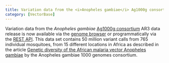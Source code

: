 ```yaml
---
title: Variation data from the <i>Anopheles gambiae</i> Ag1000g consortium AR3 data
category: [VectorBase]
---
```

Variation data from the <i>Anopheles gambiae</i> <a href="https://www.malariagen.net/projects/ag1000g">Ag1000g consortium</a> AR3 data release is now available via the <a href="https://www.vectorbase.org/Anopheles_gambiae/Info/Index">genome browser</a> or programmatically via the <a href="https://pre.vectorbase.org/rest">REST API</a>. This data set contains 50 million variant calls from 765 individual mosquitoes, from 15 different locations in Africa as described in the article <a href="https://www.nature.com/articles/nature24995">Genetic diversity of the African malaria vector Anopheles gambiae</a> by the Anopheles gambiae 1000 genomes consortium. 

